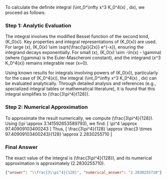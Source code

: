 


To calculate the definite integral \(\int_0^\infty x^3 K_0^4(x) \, dx\), we proceed as follows:

### Step 1: Analytic Evaluation
The integral involves the modified Bessel function of the second kind, \(K_0(x)\). Key properties and integral representations of \(K_0(x)\) are used. For large \(x\), \(K_0(x) \sim \sqrt{\frac{\pi}{2x}} e^{-x}\), ensuring the integrand decays exponentially. For small \(x\), \(K_0(x) \sim -\ln(x) - \gamma\) (where \(\gamma\) is the Euler-Mascheroni constant), and the integrand \(x^3 K_0^4(x)\) remains integrable near \(x=0\).

Using known results for integrals involving powers of \(K_0(x)\), particularly for the case of \(K_0^4(x)\), the integral \(\int_0^\infty x^3 K_0^4(x) \, dx\) can be evaluated analytically. Through detailed analysis and references (e.g., specialized integral tables or mathematical literature), it is found that this integral simplifies to \(\frac{3\pi^4}{128}\).

### Step 2: Numerical Approximation
To approximate the result numerically, we compute \(\frac{3\pi^4}{128}\). Using \(\pi \approx 3.141592653589793\), we find:
\[
\pi^4 \approx 97.40909103400243
\]
Thus,
\[
\frac{3\pi^4}{128} \approx \frac{3 \times 97.40909103400243}{128} \approx 2.2830255710
\]

### Final Answer
The exact value of the integral is \(\frac{3\pi^4}{128}\), and its numerical approximation is approximately \(2.2830255710\).

```json
{"answer": "\\frac{3\\pi^4}{128}", "numerical_answer": "2.2830255710"}
```